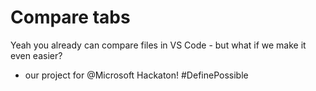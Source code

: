 # Compare tabs

Yeah you already can compare files in VS Code - but what if we make it even easier? 


- our project for @Microsoft Hackaton! #DefinePossible
